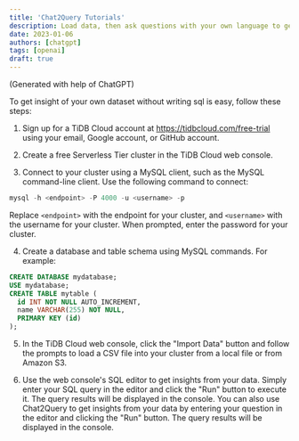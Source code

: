 ```yaml
---
title: 'Chat2Query Tutorials'
description: Load data, then ask questions with your own language to get insight from your own data.
date: 2023-01-06
authors: [chatgpt]
tags: [openai]
draft: true
---
```


(Generated with help of ChatGPT)

To get insight of your own dataset without writing sql is easy, follow these steps:


1. Sign up for a TiDB Cloud account at https://tidbcloud.com/free-trial using your email, Google account, or GitHub account.

2. Create a free Serverless Tier cluster in the TiDB Cloud web console.

3. Connect to your cluster using a MySQL client, such as the MySQL command-line client. Use the following command to connect:

```sql
mysql -h <endpoint> -P 4000 -u <username> -p
```

Replace `<endpoint>` with the endpoint for your cluster, and `<username>` with the username for your cluster. When prompted, enter the password for your cluster.

4. Create a database and table schema using MySQL commands. For example:

```sql
CREATE DATABASE mydatabase;
USE mydatabase;
CREATE TABLE mytable (
  id INT NOT NULL AUTO_INCREMENT,
  name VARCHAR(255) NOT NULL,
  PRIMARY KEY (id)
);
```

5. In the TiDB Cloud web console, click the "Import Data" button and follow the prompts to load a CSV file into your cluster from a local file or from Amazon S3.

6. Use the web console's SQL editor to get insights from your data. Simply enter your SQL query in the editor and click the "Run" button to execute it. The query results will be displayed in the console. You can also use Chat2Query to get insights from your data by entering your question in the editor and clicking the "Run" button. The query results will be displayed in the console.
